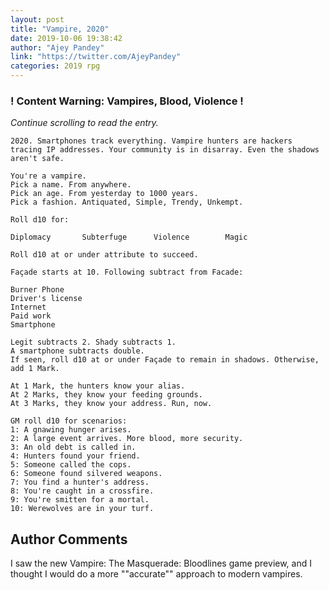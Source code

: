 ```yaml
---
layout: post
title: "Vampire, 2020"
date: 2019-10-06 19:38:42
author: "Ajey Pandey"
link: "https://twitter.com/AjeyPandey"
categories: 2019 rpg
---
```

<div id="warning"><div id="content"><h3><strong>! Content Warning: Vampires, Blood, Violence !</strong></h3><i>Continue scrolling to read the entry.</i></div></div>
 
```
2020. Smartphones track everything. Vampire hunters are hackers tracing IP addresses. Your community is in disarray. Even the shadows aren't safe. 

You're a vampire. 
Pick a name. From anywhere.
Pick an age. From yesterday to 1000 years.
Pick a fashion. Antiquated, Simple, Trendy, Unkempt.

Roll d10 for:

Diplomacy		Subterfuge		Violence		Magic

Roll d10 at or under attribute to succeed.

Façade starts at 10. Following subtract from Facade:

Burner Phone 
Driver's license
Internet 
Paid work
Smartphone

Legit subtracts 2. Shady subtracts 1. 
A smartphone subtracts double.
If seen, roll d10 at or under Façade to remain in shadows. Otherwise, add 1 Mark.

At 1 Mark, the hunters know your alias.
At 2 Marks, they know your feeding grounds.
At 3 Marks, they know your address. Run, now.

GM roll d10 for scenarios:
1: A gnawing hunger arises.
2: A large event arrives. More blood, more security.
3: An old debt is called in.
4: Hunters found your friend.
5: Someone called the cops.
6: Someone found silvered weapons.
7: You find a hunter's address.
8: You're caught in a crossfire.
9: You're smitten for a mortal.
10: Werewolves are in your turf.
```
## Author Comments
I saw the new Vampire: The Masquerade: Bloodlines game preview, and I thought I would do a more ""accurate"" approach to modern vampires.
